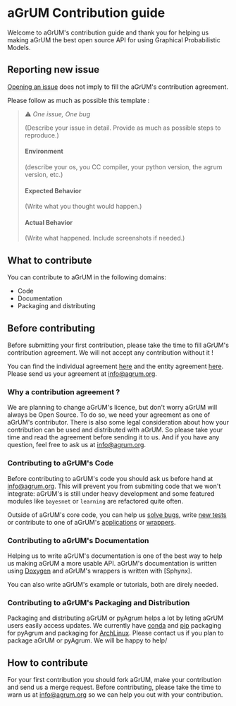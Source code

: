 # aGrUM Contribution guide

Welcome to aGrUM's contribution guide and thank you for helping us making aGrUM the best open source API for using Graphical Probabilistic Models.

## Reporting new issue 

[Opening an issue](https://gitlab.com/agrumery/aGrUM/issues/new?issue%5Bassignee_id%5D=&issue%5Bmilestone_id%5D=) does not imply to fill the aGrUM's contribution agreement.

Please follow as much as possible this template :

> ⚠️ *One issue, One bug*
>
>(Describe your issue in detail. Provide as much as possible steps to reproduce.)
>
>#### Environment
>
>(describe your os, you CC compiler, your python version, the agrum version, etc.)
>
>#### Expected Behavior
>
>(Write what you thought would happen.)
>
>#### Actual Behavior
>
>(Write what happened. Include screenshots if needed.)

## What to contribute

You can contribute to aGrUM in the following domains:

* Code
* Documentation
* Packaging and distributing


## Before contributing

Before submitting your first contribution, please take the time to fill aGrUM's contribution agreement. We will not accept any contribution without it !

You can find the individual agreement [here](https://gitlab.com/agrumery/aGrUM/wikis/contribution/individual) and the entity agreement 
[here](https://gitlab.com/agrumery/aGrUM/wikis/contribution/entity). Please send us your agreement at [info@agrum.org](mailto:info@agrum.org).

### Why a contribution agreement ?

We are planning to change aGrUM's licence, but don't worry aGrUM will always be Open Source. To do so, we need your agreement as one of aGrUM's contributor. There is also some legal consideration about how your contribution can be used and distributed with aGrUM. So please take your time and read the agreement before sending it to us. And if you have any question, feel free to ask us at [info@agrum.org](mailto:info@agrum.org).

### Contributing to aGrUM's Code

Before contributing to aGrUM's code you should ask us before hand at [info@agrum.org](mailto:info@agrum.org). This will prevent you from submiting code that we won't integrate: aGrUM's is still under heavy development and some featured modules like `bayesnet` or `learning` are refactored quite often.

Outside of aGrUM's core code, you can help us [solve bugs](https://gitlab.com/agrumery/aGrUM/issues), write [new tests](https://gitlab.com/agrumery/aGrUM/tree/master/src/testunits/README.md) or contribute to one of aGrUM's [applications](https://gitlab.com/agrumery/aGrUM/tree/master/apps/README.md) or [wrappers](https://gitlab.com/agrumery/aGrUM/tree/master/wrappers/README.md).

### Contributing to aGrUM's Documentation

Helping us to write aGrUM's documentation is one of the best way to help us making aGrUM a more usable API. aGrUM's documentation is written using [Doxygen](http://www.stack.nl/~dimitri/doxygen/) and aGrUM's wrappers is written with [Sphynx].

You can also write aGrUM's example or tutorials, both are direly needed.

### Contributing to aGrUM's Packaging and Distribution

Packaging and distributing aGrUM or pyAgrum helps a lot by leting aGrUM users easily access updates. We currently have [conda](https://anaconda.org/conda-forge/pyagrum) and [pip](https://pypi.python.org/pypi/pyagrum/0.10.4.3) packaging for pyAgrum and packaging for [ArchLinux](https://aur.archlinux.org/packages/agrum/). Please contact us if you plan to package aGrUM or pyAgrum. We will be happy to help/

## How to contribute

For your first contribution you should fork aGrUM, make your contribution and send us a merge request. Before contributing, please take the time to warn us at [info@agrum.org](mailto:info@agrum.org) so we can help you out with your contribution.


